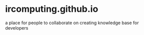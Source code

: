 ircomputing.github.io
=====================
a place for people to collaborate on creating knowledge base for developers
